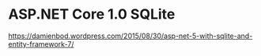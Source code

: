 # ASP.NET Core 1.0 SQLite

https://damienbod.wordpress.com/2015/08/30/asp-net-5-with-sqlite-and-entity-framework-7/
